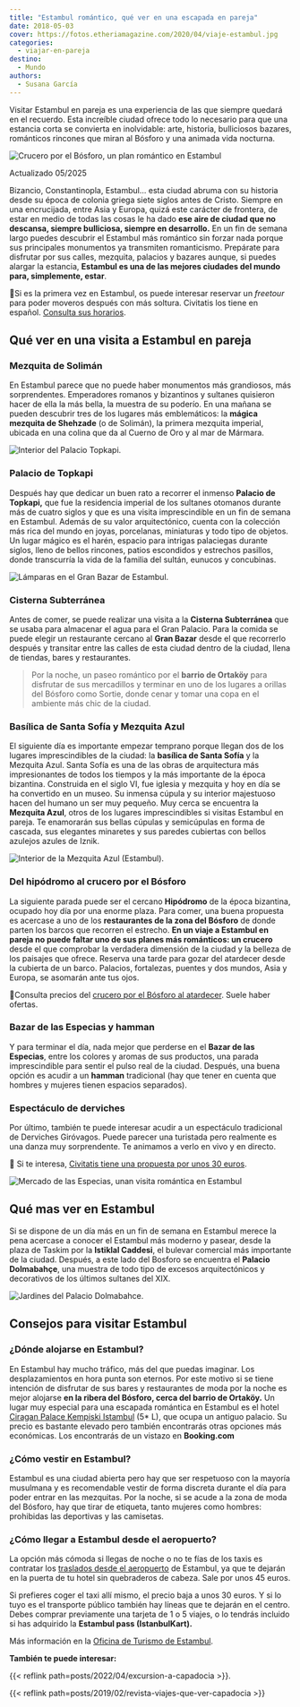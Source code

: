 ```yaml
---
title: "Estambul romántico, qué ver en una escapada en pareja"
date: 2018-05-03
cover: https://fotos.etheriamagazine.com/2020/04/viaje-estambul.jpg
categories: 
  - viajar-en-pareja
destino: 
  - Mundo
authors: 
  - Susana García
---
```


Visitar Estambul en pareja es una experiencia de las que siempre quedará en el recuerdo. 
Esta increíble ciudad ofrece todo lo necesario para que una estancia corta se convierta 
en inolvidable: arte, historia, bulliciosos bazares, románticos rincones que miran al 
Bósforo y una animada vida nocturna. 

![Crucero por el Bósforo, un plan romántico en Estambul](https://fotos.etheriamagazine.com/2018/05/ESTAMBUL-BOSFORO-e1552469054616.jpg "Resérvate un atardecer para realizar un crucero por el Bósforo.")

Actualizado 05/2025 

Bizancio, Constantinopla, Estambul… esta ciudad abruma con su historia desde su época de 
colonia griega siete siglos antes de Cristo. Siempre en una encrucijada, entre Asia y 
Europa, quizá este carácter de frontera, de estar en medio de todas las cosas le ha dado 
**ese aire de ciudad que no descansa, siempre bulliciosa, siempre en desarrollo.** En un 
fin de semana largo puedes descubrir el Estambul más romántico sin forzar nada porque 
sus principales monumentos ya transmiten romanticismo. Prepárate para disfrutar por sus 
calles, mezquita, palacios y bazares aunque, si puedes alargar la estancia, **Estambul 
es una de las mejores ciudades del mundo para, simplemente, estar**. 

📌Si es la primera vez en Estambul, os puede interesar reservar un _freetour_ para poder 
moveros después con más soltura. Civitatis los tiene en español. [Consulta sus 
horarios](https://www.civitatis.com/es/estambul/free-tour-estambul/?aid=10211). 

## Qué ver en una visita a Estambul en pareja

### Mezquita de Solimán

En Estambul parece que no puede haber monumentos más grandiosos, más sorprendentes. 
Emperadores romanos y bizantinos y sultanes quisieron hacer de ella la más bella, la 
muestra de su poderío. En una mañana se pueden descubrir tres de los lugares más 
emblemáticos: la **mágica mezquita de Shehzade** (o de Solimán), la primera mezquita 
imperial, ubicada en una colina que da al Cuerno de Oro y al mar de Mármara. 

![Interior del Palacio Topkapi.](https://fotos.etheriamagazine.com/2018/05/estambul-palacio-topkapi.jpg "Interior del Palacio Topkapi.")

### Palacio de Topkapi

Después hay que dedicar un buen rato a recorrer el inmenso **Palacio de Topkapi,** que 
fue la residencia imperial de los sultanes otomanos durante más de cuatro siglos y que 
es una visita imprescindible en un fin de semana en Estambul. Además de su valor 
arquitectónico, cuenta con la colección más rica del mundo en joyas, porcelanas, 
miniaturas y todo tipo de objetos. Un lugar mágico es el harén, espacio para intrigas 
palaciegas durante siglos, lleno de bellos rincones, patios escondidos y estrechos 
pasillos, donde transcurría la vida de la familia del sultán, eunucos y concubinas. 

![Lámparas en el Gran Bazar de Estambul.](https://fotos.etheriamagazine.com/2018/05/ESTAMBUL-GRAN-BAZAR-ok-e1552469095852.jpg "El Gran Bazar de Estambul.")

### Cisterna Subterránea

Antes de comer, se puede realizar una visita a la **Cisterna Subterránea** que se usaba 
para almacenar el agua para el Gran Palacio. Para la comida se puede elegir un 
restaurante cercano al **Gran Bazar** desde el que recorrerlo después y transitar entre 
las calles de esta ciudad dentro de la ciudad, llena de tiendas, bares y restaurantes. 

> Por la noche, un paseo romántico por el **barrio de Ortaköy** para disfrutar de sus 
> mercadillos y terminar en uno de los lugares a orillas del Bósforo como Sortie, donde 
> cenar y tomar una copa en el ambiente más chic de la ciudad. 

### Basílica de Santa Sofía y Mezquita Azul

El siguiente día es importante empezar temprano porque llegan dos de los lugares 
imprescindibles de la ciudad: la **basílica de Santa Sofía** y la Mezquita Azul. Santa 
Sofía es una de las obras de arquitectura más impresionantes de todos los tiempos y la 
más importante de la época bizantina. Construida en el siglo VI, fue iglesia y mezquita 
y hoy en día se ha convertido en un museo. Su inmensa cúpula y su interior majestuoso 
hacen del humano un ser muy pequeño. Muy cerca se encuentra la **Mezquita Azul**, otros 
de los lugares imprescindibles si visitas Estambul en pareja. Te enamorarán sus bellas 
cúpulas y semicúpulas en forma de cascada, sus elegantes minaretes y sus paredes 
cubiertas con bellos azulejos azules de Iznik. 

![Interior de la Mezquita Azul (Estambul).](https://fotos.etheriamagazine.com/2018/05/ESTAMBUL-TECHO-MEZQUITA-AZUL-e1552469172292.jpg "Interior de la Mezquita Azul (Estambul). © Susana García")

### Del hipódromo al crucero por el Bósforo

La siguiente parada puede ser el cercano **Hipódromo** de la época bizantina, ocupado 
hoy día por una enorme plaza. Para comer, una buena propuesta es acercase a uno de los 
**restaurantes de la zona del Bósforo** de donde parten los barcos que recorren el 
estrecho. **En un viaje a Estambul en pareja no puede faltar uno de sus planes más 
románticos: un crucero** desde el que comprobar la verdadera dimensión de la ciudad y la 
belleza de los paisajes que ofrece. Reserva una tarde para gozar del atardecer desde la 
cubierta de un barco. Palacios, fortalezas, puentes y dos mundos, Asia y Europa, se 
asomarán ante tus ojos. 

📌Consulta precios del [crucero por el Bósforo al 
atardecer](https://www.civitatis.com/es/estambul/crucero-bosforo-atardecer/?aid=10211). 
Suele haber ofertas. 

### Bazar de las Especias y hamman

Y para terminar el día, nada mejor que perderse en el **Bazar de las Especias**, entre 
los colores y aromas de sus productos, una parada imprescindible para sentir el pulso 
real de la ciudad. Después, una buena opción es acudir a un **hamman** tradicional (hay 
que tener en cuenta que hombres y mujeres tienen espacios separados). 

### Espectáculo de derviches

Por último, también te puede interesar acudir a un espectáculo tradicional de Derviches 
Giróvagos. Puede parecer una turistada pero realmente es una danza muy sorprendente. Te 
animamos a verlo en vivo y en directo. 

📌 Si te interesa, [Civitatis tiene una propuesta por unos 30 
euros](https://www.civitatis.com/es/estambul/espectaculo-derviches-girovagos/?aid=10211). 

![Mercado de las Especias, unan visita romántica en Estambul](https://fotos.etheriamagazine.com/2018/05/ESTAMBUL-MERCADO-ESPECIAS-OK-e1552469237413.jpg "Mercado de las Especias (Estambul). © Susana García")

## Qué mas ver en Estambul

Si se dispone de un día más en un fin de semana en Estambul merece la pena acercase a 
conocer el Estambul más moderno y pasear, desde la plaza de Taskim por la **Istiklal 
Caddesi**, el bulevar comercial más importante de la ciudad. Después, a este lado del 
Bosforo se encuentra el **Palacio Dolmabahçe**, una muestra de todo tipo de excesos 
arquitectónicos y decorativos de los últimos sultanes del XIX. 

![Jardines del Palacio Dolmabahce.](https://fotos.etheriamagazine.com/2018/05/Estambul-palacio-dolmabahce.jpg "Jardines del Palacio Dolmabahce.")

## Consejos para visitar Estambul

### ¿Dónde alojarse en Estambul?

En Estambul hay mucho tráfico, más del que puedas imaginar. Los desplazamientos en hora 
punta son eternos. Por este motivo si se tiene intención de disfrutar de sus bares y 
restaurantes de moda por la noche es mejor alojarse **en la ribera del Bósforo, cerca 
del barrio de Ortaköy.** Un lugar muy especial para una escapada romántica en Estambul 
es el hotel [Ciragan Palace Kempiski 
Istambul](http://etheriamagazine.com/2019/03/05/ciragan-palace-kempinski-escapada-romantica-estambul/) 
(5\* L), que ocupa un antiguo palacio. Su precio es bastante elevado pero también 
encontrarás otras opciones más económicas. Los encontrarás de un vistazo en 
**Booking.com** 

### ¿Cómo vestir en Estambul?

Estambul es una ciudad abierta pero hay que ser respetuoso con la mayoría musulmana y es 
recomendable vestir de forma discreta durante el día para poder entrar en las mezquitas. 
Por la noche, si se acude a la zona de moda del Bósforo, hay que tirar de etiqueta, 
tanto mujeres como hombres: prohibidas las deportivas y las camisetas. 

### ¿Cómo llegar a Estambul desde el aeropuerto?

La opción más cómoda si llegas de noche o no te fías de los taxis es contratar los 
[traslados desde el 
aeropuerto](https://www.civitatis.com/es/estambul/traslados/?aid=10211) de Estambul, ya 
que te dejarán en la puerta de tu hotel sin quebraderos de cabeza. Sale por unos 45 
euros. 

Si prefieres coger el taxi allí mismo, el precio baja a unos 30 euros. Y si lo tuyo es 
el transporte público también hay líneas que te dejarán en el centro. Debes comprar 
previamente una tarjeta de 1 o 5 viajes, o lo tendrás incluido si has adquirido la 
**Estambul pass (IstanbulKart).** 

Más información en la [Oficina de Turismo de 
Estambul](https://istanbul.goturkiye.com/istanbul-destinations). 

**También te puede interesar:** 

{{< reflink path=posts/2022/04/excursion-a-capadocia >}}. 

{{< reflink path=posts/2019/02/revista-viajes-que-ver-capadocia >}}
